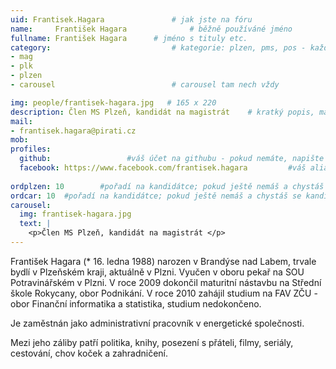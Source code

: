```yaml
---
uid: Frantisek.Hagara				# jak jste na fóru
name:     František Hagara  			# běžně používáné jméno
fullname: František Hagara  	# jméno s tituly etc.
category:                 			# kategorie: plzen, pms, pos - každá na svůj řádek
- mag
- plk
- plzen
- carousel							# carousel tam nech vždy

img: people/frantisek-hagara.jpg   # 165 x 220
description: Člen MS Plzeň, kandidát na magistrát    # kratký popis, max 160 znaků
mail:
- frantisek.hagara@pirati.cz
mob: 
profiles:
  github:                 #váš účet na githubu - pokud nemáte, napište před to #
  facebook: https://www.facebook.com/frantisek.hagara		  #váš alias na facebooku - pokud nemáte, napište před to #
  
ordplzen: 10		#pořadí na kandidátce; pokud ještě nemáš a chystáš se kandidovat, napiš náhodné číslo větší než 10
ordcar: 10	#pořadí na kandidátce; pokud ještě nemáš a chystáš se kandidovat, napiš náhodné číslo větší než 10
carousel:
  img: frantisek-hagara.jpg
  text: |
    <p>Člen MS Plzeň, kandidát na magistrát </p>
--- 
```


František Hagara (* 16. ledna 1988) narozen v Brandýse nad Labem, trvale bydlí v Plzeňském kraji, aktuálně v Plzni. Vyučen v oboru pekař na SOU Potravinářském v Plzni. V roce 2009 dokončil maturitní nástavbu na Střední škole Rokycany, obor Podnikání. V roce 2010 zahájil studium na FAV ZČU - obor Finanční informatika a statistika, studium nedokončeno.

Je zaměstnán jako administrativní pracovník v energetické společnosti.

Mezi jeho záliby patří politika, knihy, posezení s přáteli, filmy, seriály, cestování, chov koček a zahradničení.
